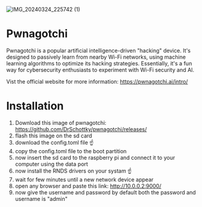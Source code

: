 ![IMG_20240324_225742 (1)](https://github.com/Arnxb007/Pwnagotchi-on-waveshare-v4/assets/151598485/a6cf2868-104c-480f-96fc-1d3bb6fba558)
# Pwnagotchi
Pwnagotchi is a popular artificial intelligence-driven "hacking" device.  It's designed to passively learn from nearby Wi-Fi networks, using machine learning algorithms to optimize its hacking strategies. Essentially, it's a fun way for cybersecurity enthusiasts to experiment with Wi-Fi security and AI.

Vist the official website for more information: https://pwnagotchi.ai/intro/

# Installation
1. Download this image of pwnagotchi: https://github.com/DrSchottky/pwnagotchi/releases/
2. flash this image on the sd card
3. download the config.toml file ☝️
4. copy the config.toml file to the boot partition 
5. now insert the sd card to the raspberry pi and connect it to your computer using the data port
6. now install the RNDS drivers on your systam ☝️
7. wait for few minutes until a new network device appear
8. open any browser and paste this link: http://10.0.0.2:9000/
9. now give the username and password by default both the password and username is "admin"
